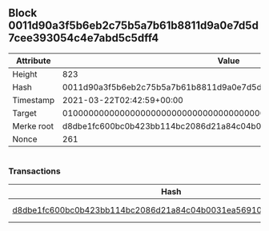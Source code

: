 ## Block 0011d90a3f5b6eb2c75b5a7b61b8811d9a0e7d5d7cee393054c4e7abd5c5dff4

Attribute | Value
--- | ---
Height | 823
Hash | 0011d90a3f5b6eb2c75b5a7b61b8811d9a0e7d5d7cee393054c4e7abd5c5dff4
Timestamp | 2021-03-22T02:42:59+00:00
Target | 0100000000000000000000000000000000000000000000000000000000000000
Merke root | d8dbe1fc600bc0b423bb114bc2086d21a84c04b0031ea5691010bf90445d5cae
Nonce | 261

```

```

### Transactions

Hash | Amount
--- | ---
[d8dbe1fc600bc0b423bb114bc2086d21a84c04b0031ea5691010bf90445d5cae](d8dbe1fc600bc0b423bb114bc2086d21a84c04b0031ea5691010bf90445d5cae.md) | 10.00000000 SKEPTI 
